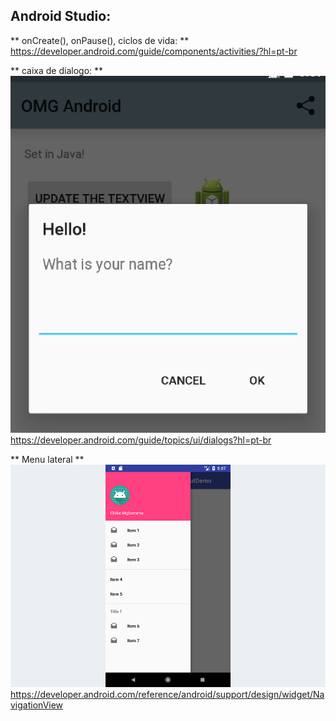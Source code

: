 ## Android Studio: ##

** onCreate(), onPause(), ciclos de vida: **
https://developer.android.com/guide/components/activities/?hl=pt-br

** caixa de dialogo: ** ![popup.png](popup.png)
https://developer.android.com/guide/topics/ui/dialogs?hl=pt-br

** Menu lateral ** ![menu.png](menu.png)
https://developer.android.com/reference/android/support/design/widget/NavigationView
